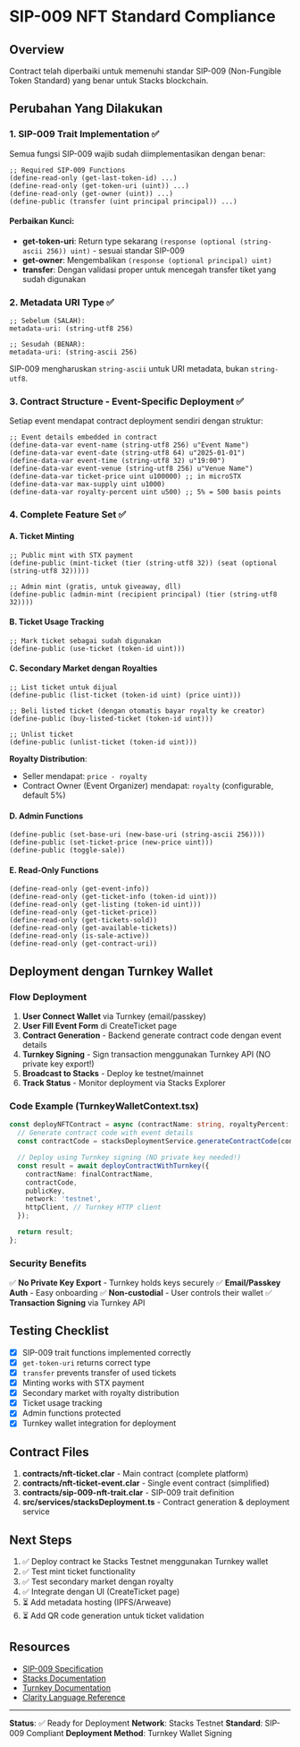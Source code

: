 # SIP-009 NFT Standard Compliance

## Overview
Contract telah diperbaiki untuk memenuhi standar SIP-009 (Non-Fungible Token Standard) yang benar untuk Stacks blockchain.

## Perubahan Yang Dilakukan

### 1. **SIP-009 Trait Implementation** ✅

Semua fungsi SIP-009 wajib sudah diimplementasikan dengan benar:

```clarity
;; Required SIP-009 Functions
(define-read-only (get-last-token-id) ...)
(define-read-only (get-token-uri (uint)) ...)
(define-read-only (get-owner (uint)) ...)
(define-public (transfer (uint principal principal)) ...)
```

#### Perbaikan Kunci:
- **get-token-uri**: Return type sekarang `(response (optional (string-ascii 256)) uint)` - sesuai standar SIP-009
- **get-owner**: Mengembalikan `(response (optional principal) uint)`
- **transfer**: Dengan validasi proper untuk mencegah transfer tiket yang sudah digunakan

### 2. **Metadata URI Type** ✅

```clarity
;; Sebelum (SALAH):
metadata-uri: (string-utf8 256)

;; Sesudah (BENAR):
metadata-uri: (string-ascii 256)
```

SIP-009 mengharuskan `string-ascii` untuk URI metadata, bukan `string-utf8`.

### 3. **Contract Structure - Event-Specific Deployment** ✅

Setiap event mendapat contract deployment sendiri dengan struktur:

```clarity
;; Event details embedded in contract
(define-data-var event-name (string-utf8 256) u"Event Name")
(define-data-var event-date (string-utf8 64) u"2025-01-01")
(define-data-var event-time (string-utf8 32) u"19:00")
(define-data-var event-venue (string-utf8 256) u"Venue Name")
(define-data-var ticket-price uint u100000) ;; in microSTX
(define-data-var max-supply uint u1000)
(define-data-var royalty-percent uint u500) ;; 5% = 500 basis points
```

### 4. **Complete Feature Set** ✅

#### A. Ticket Minting
```clarity
;; Public mint with STX payment
(define-public (mint-ticket (tier (string-utf8 32)) (seat (optional (string-utf8 32)))))

;; Admin mint (gratis, untuk giveaway, dll)
(define-public (admin-mint (recipient principal) (tier (string-utf8 32))))
```

#### B. Ticket Usage Tracking
```clarity
;; Mark ticket sebagai sudah digunakan
(define-public (use-ticket (token-id uint)))
```

#### C. Secondary Market dengan Royalties
```clarity
;; List ticket untuk dijual
(define-public (list-ticket (token-id uint) (price uint)))

;; Beli listed ticket (dengan otomatis bayar royalty ke creator)
(define-public (buy-listed-ticket (token-id uint)))

;; Unlist ticket
(define-public (unlist-ticket (token-id uint)))
```

**Royalty Distribution**:
- Seller mendapat: `price - royalty`
- Contract Owner (Event Organizer) mendapat: `royalty` (configurable, default 5%)

#### D. Admin Functions
```clarity
(define-public (set-base-uri (new-base-uri (string-ascii 256))))
(define-public (set-ticket-price (new-price uint)))
(define-public (toggle-sale))
```

#### E. Read-Only Functions
```clarity
(define-read-only (get-event-info))
(define-read-only (get-ticket-info (token-id uint)))
(define-read-only (get-listing (token-id uint)))
(define-read-only (get-ticket-price))
(define-read-only (get-tickets-sold))
(define-read-only (get-available-tickets))
(define-read-only (is-sale-active))
(define-read-only (get-contract-uri))
```

## Deployment dengan Turnkey Wallet

### Flow Deployment

1. **User Connect Wallet** via Turnkey (email/passkey)
2. **User Fill Event Form** di CreateTicket page
3. **Contract Generation** - Backend generate contract code dengan event details
4. **Turnkey Signing** - Sign transaction menggunakan Turnkey API (NO private key export!)
5. **Broadcast to Stacks** - Deploy ke testnet/mainnet
6. **Track Status** - Monitor deployment via Stacks Explorer

### Code Example (TurnkeyWalletContext.tsx)

```typescript
const deployNFTContract = async (contractName: string, royaltyPercent: number) => {
  // Generate contract code with event details
  const contractCode = stacksDeploymentService.generateContractCode(contractData);

  // Deploy using Turnkey signing (NO private key needed!)
  const result = await deployContractWithTurnkey({
    contractName: finalContractName,
    contractCode,
    publicKey,
    network: 'testnet',
    httpClient, // Turnkey HTTP client
  });

  return result;
};
```

### Security Benefits

✅ **No Private Key Export** - Turnkey holds keys securely
✅ **Email/Passkey Auth** - Easy onboarding
✅ **Non-custodial** - User controls their wallet
✅ **Transaction Signing** via Turnkey API

## Testing Checklist

- [x] SIP-009 trait functions implemented correctly
- [x] `get-token-uri` returns correct type
- [x] `transfer` prevents transfer of used tickets
- [x] Minting works with STX payment
- [x] Secondary market with royalty distribution
- [x] Ticket usage tracking
- [x] Admin functions protected
- [x] Turnkey wallet integration for deployment

## Contract Files

1. **contracts/nft-ticket.clar** - Main contract (complete platform)
2. **contracts/nft-ticket-event.clar** - Single event contract (simplified)
3. **contracts/sip-009-nft-trait.clar** - SIP-009 trait definition
4. **src/services/stacksDeployment.ts** - Contract generation & deployment service

## Next Steps

1. ✅ Deploy contract ke Stacks Testnet menggunakan Turnkey wallet
2. ✅ Test mint ticket functionality
3. ✅ Test secondary market dengan royalty
4. ✅ Integrate dengan UI (CreateTicket page)
5. ⏳ Add metadata hosting (IPFS/Arweave)
6. ⏳ Add QR code generation untuk ticket validation

## Resources

- [SIP-009 Specification](https://github.com/stacksgov/sips/blob/main/sips/sip-009/sip-009-nft-standard.md)
- [Stacks Documentation](https://docs.stacks.co/)
- [Turnkey Documentation](https://docs.turnkey.com/)
- [Clarity Language Reference](https://docs.stacks.co/clarity/)

---

**Status**: ✅ Ready for Deployment
**Network**: Stacks Testnet
**Standard**: SIP-009 Compliant
**Deployment Method**: Turnkey Wallet Signing
